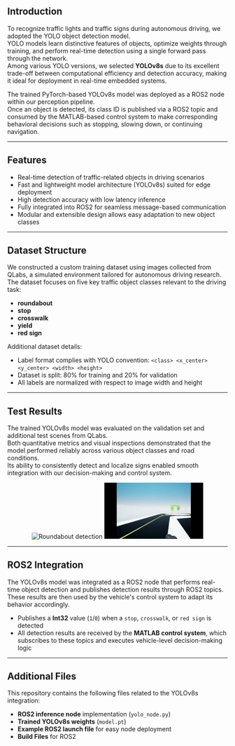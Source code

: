 ## Introduction

To recognize traffic lights and traffic signs during autonomous driving, we adopted the YOLO object detection model.  
YOLO models learn distinctive features of objects, optimize weights through training, and perform real-time detection using a single forward pass through the network.  
Among various YOLO versions, we selected **YOLOv8s** due to its excellent trade-off between computational efficiency and detection accuracy, making it ideal for deployment in real-time embedded systems.  

The trained PyTorch-based YOLOv8s model was deployed as a ROS2 node within our perception pipeline.  
Once an object is detected, its class ID is published via a ROS2 topic and consumed by the MATLAB-based control system to make corresponding behavioral decisions such as stopping, slowing down, or continuing navigation.

---

## Features

- Real-time detection of traffic-related objects in driving scenarios  
- Fast and lightweight model architecture (YOLOv8s) suited for edge deployment  
- High detection accuracy with low latency inference  
- Fully integrated into ROS2 for seamless message-based communication  
- Modular and extensible design allows easy adaptation to new object classes

---

## Dataset Structure

We constructed a custom training dataset using images collected from QLabs, a simulated environment tailored for autonomous driving research.  
The dataset focuses on five key traffic object classes relevant to the driving task:

- **roundabout**  
- **stop**  
- **crosswalk**  
- **yield**  
- **red sign**

Additional dataset details:

- Label format complies with YOLO convention: `<class> <x_center> <y_center> <width> <height>`  
- Dataset is split: 80% for training and 20% for validation  
- All labels are normalized with respect to image width and height  

---

## Test Results

The trained YOLOv8s model was evaluated on the validation set and additional test scenes from QLabs.  
Both quantitative metrics and visual inspections demonstrated that the model performed reliably across various object classes and road conditions.  
Its ability to consistently detect and localize signs enabled smooth integration with our decision-making and control system.

<div align="center">

<img src="../image/YOLOReadme1.gif" alt="Roundabout detection" width="45%">
<img src="../image/YOLOReadme2.gif" alt="Stop sign detection" width="45%">

</div>

---

## ROS2 Integration

The YOLOv8s model was integrated as a ROS2 node that performs real-time object detection and publishes detection results through ROS2 topics.  
These results are then used by the vehicle's control system to adapt its behavior accordingly.  

- Publishes a **Int32** value (`1`/`0`) when a `stop`, `crosswalk`, or `red sign` is detected  
- All detection results are received by the **MATLAB control system**, which subscribes to these topics and executes vehicle-level decision-making logic

---

## Additional Files

This repository contains the following files related to the YOLOv8s integration:

- **ROS2 inference node** implementation (`yolo_node.py`)  
- **Trained YOLOv8s weights** (`model.pt`)   
- **Example ROS2 launch file** for easy node deployment
- **Build Files** for ROS2

